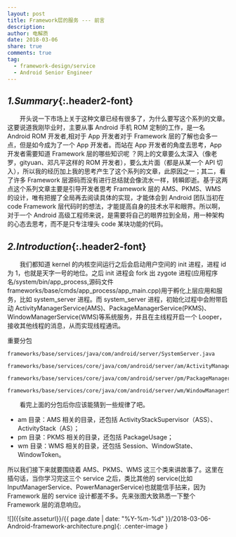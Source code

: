 ```yaml
---
layout: post
title: Framework层的服务 --- 前言
description:
author: 电解质
date: 2018-03-06
share: true
comments: true
tag:
  - framework-design/service
  - Android Senior Engineer
---
```


<!-- * TOC
{:toc} -->

## _1.Summary_{:.header2-font}

&emsp;&emsp;开头说一下市场上关于这种文章已经有很多了，为什么要写这个系列的文章。这要说道我刚毕业时，主要从事 Android 手机 ROM 定制的工作，是一名 Android ROM 开发者,相对于 App 开发者对于 Framework 层的了解也会多一点，但是如今成为了一个 App 开发者。而站在 App 开发者的角度去思考，App 开发者需要知道 Framework 层的哪些知识呢 ？网上的文章要么太深入（像老罗，gityuan、邓凡平这样的 ROM 开发者），要么太片面（都是从某一个 API 切入），所以我的经历加上我的思考产生了这个系列的文章，此原因之一；其二，看了许多 Framework 层源码而没有进行总结就会像流水一样，转瞬即逝。基于这两点这个系列文章主要是引导开发者思考 Framework 层的 AMS、PKMS、WMS 的设计，唯有把握了全局再去阅读具体的实现，才能体会到 Android 团队当初在 code Framework 层代码时的想法，才能提高自身的技术水平和眼界。所以啊，对于一个 Android 高级工程师来说，是需要将自己的眼界拉到全局，用一种架构的心态去思考，而不是只专注埋头 code 某块功能的代码。

## _2.Introduction_{:.header2-font}

&emsp;&emsp;我们都知道 kernel 的内核空间运行之后会启动用户空间的 init 进程，进程 id 为 1，也就是天字一号的地位。之后 init 进程会 fork 出 zygote 进程(应用程序名/system/bin/app_process,源码文件 frameworks/base/cmds/app_process/app_main.cpp)用于孵化上层应用和服务，比如 system_server 进程。而 system_server 进程，初始化过程中会附带启动 ActivityManagerService(AMS)、PackageManagerService(PKMS)、WindowManagerService(WMS)等系统服务，并且在主线程开启一个 Looper，接收其他线程的消息，从而实现线程通讯。

重要分包

```
frameworks/base/services/java/com/android/server/SystemServer.java

frameworks/base/services/core/java/com/android/server/am/ActivityManagerService.java

frameworks/base/services/core/java/com/android/server/pm/PackageManagerService.java

frameworks/base/services/core/java/com/android/server/wm/WindowManagerService.java
```

&emsp;&emsp;看完上面的分包后你应该能猜到一些规律了吧。

- am 目录：AMS 相关的目录，还包括 ActivityStackSupervisor（ASS）、ActivityStack（AS）；
- pm 目录：PKMS 相关的目录，还包括 PackageUsage；
- wm 目录：WMS 相关的目录，还包括 Session、WindowState、WindowToken。

所以我们接下来就要围绕着 AMS、PKMS、WMS 这三个类来讲故事了。这里在插句话，当你学习完这三个 service 之后，类比其他的 service(比如 InputManagerService、PowerManagerService)也就能信手拈来，因为 Framework 层的 service 设计都差不多。先来张图大致熟悉一下整个 Framework 层的消息响应。

![]({{site.asseturl}}/{{ page.date | date: "%Y-%m-%d" }}/2018-03-06-Android-framework-architecture.png){: .center-image }

